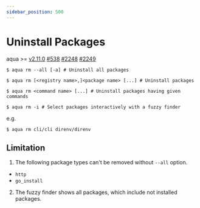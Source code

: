 ```yaml
---
sidebar_position: 500
---
```


# Uninstall Packages

aqua >= [v2.11.0](https://github.com/aquaproj/aqua/releases/tag/v2.11.0) [#538](https://github.com/aquaproj/aqua/issues/538) [#2248](https://github.com/orgs/aquaproj/discussions/2248) [#2249](https://github.com/aquaproj/aqua/pull/2249)

```console
$ aqua rm --all [-a] # Uninstall all packages
```

```console
$ aqua rm [<registry name>,]<package name> [...] # Uninstall packages
```

```console
$ aqua rm <command name> [...] # Uninstall packages having given commands
```

```console
$ aqua rm -i # Select packages interactively with a fuzzy finder
```

e.g.

```console
$ aqua rm cli/cli direnv/direnv
```

## Limitation

1. The following package types can't be removed without `--all` option.

- `http`
- `go_install`

2. The fuzzy finder shows all packages, which include not installed packages.
